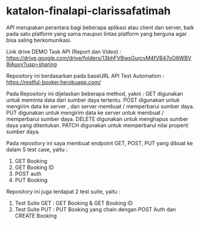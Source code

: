 # katalon-finalapi-clarissafatimah

API merupakan perantara bagi beberapa aplikasi atau client dan server, baik pada satu platform yang sama maupun lintas platform yang berguna agar bisa saling berkomunikasi.

Link drive DEMO Task API (Report dan Video) : https://drive.google.com/drive/folders/13bhFVBwsGurcvM4fVB47oO6WBV8jAuvv?usp=sharing

Repository ini berdasarkan pada baseURL API Test Automation : https://restful-booker.herokuapp.com/

Pada Repository ini dijelaskan beberapa method, yakni :
GET digunakan untuk meminta data dari sumber daya tertentu.
POST digunakan untuk mengirim data ke server , dan server membuat / memperbarui sumber daya.
PUT digunakan untuk mengirim data ke server untuk membuat / memperbarui sumber daya.
DELETE digunakan untuk menghapus sumber daya yang ditentukan.
PATCH digunakan untuk memperbarui nilai properti sumber daya.

Pada repository ini saya membuat endpoint GET, POST, PUT yang dibuat ke dalam 5 test case, yaitu :
1. GET Booking
2. GET Booking ID
3. POST auth
4. PUT Booking

Repository ini juga terdapat 2 test suite, yaitu :
1. Test Suite GET : GET Booking & GET Booking ID
2. Test Suite PUT : PUT Booking yang chain dengan POST Auth dan CREATE Booking